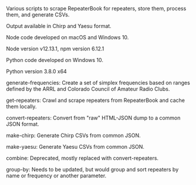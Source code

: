 Various scripts to scrape RepeaterBook for repeaters, store them, process them, and generate CSVs.

Output available in Chirp and Yaesu format.

Node code developed on macOS and Windows 10.

Node version v12.13.1, npm version 6.12.1

Python code developed on Windows 10.

Python version 3.8.0 x64

generate-frequencies: Create a set of simplex frequencies based on ranges
defined by the ARRL and Colorado Council of Amateur Radio Clubs.

get-repeaters: Crawl and scrape repeaters from RepeaterBook and cache them locally.

convert-repeaters: Convert from "raw" HTML-JSON dump to a common JSON format.

make-chirp: Generate Chirp CSVs from common JSON.

make-yaesu: Generate Yaesu CSVs from common JSON.

combine: Deprecated, mostly replaced with convert-repeaters.

group-by: Needs to be updated, but would group and sort repeaters by name or frequency or another parameter.
